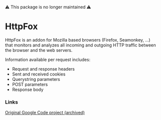 :warning: This package is no longer maintained :warning:

# HttpFox

HttpFox is an addon for Mozilla based browsers (Firefox, Seamonkey, ...) that monitors and analyzes all incoming and outgoing HTTP traffic between the browser and the web servers.

Information available per request includes:
- Request and response headers
- Sent and received cookies
- Querystring parameters
- POST parameters
- Response body

### Links

[Original Google Code project (archived)](https://code.google.com/archive/p/httpfox/)
